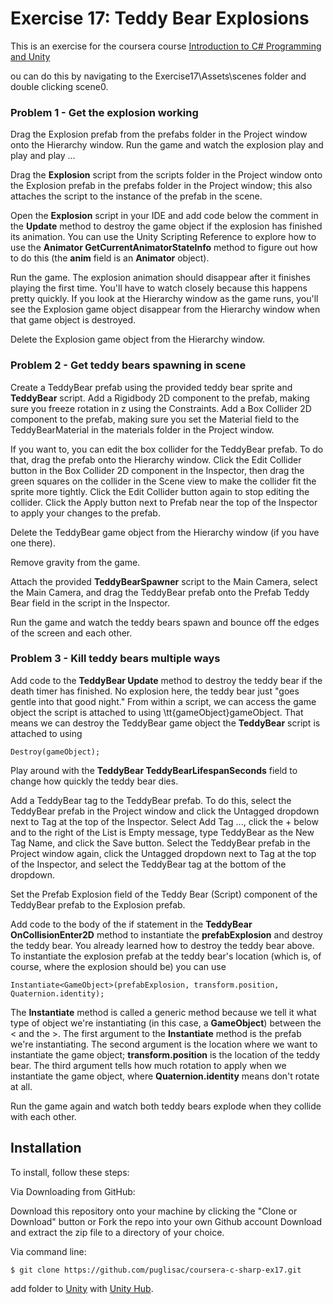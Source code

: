# Exercise 17: Teddy Bear Explosions

This is an exercise for the coursera course [Introduction to C# Programming and Unity](https://www.coursera.org/learn/introduction-programming-unity)

ou can do this by navigating to the Exercise17\Assets\scenes folder and double clicking scene0.

### Problem 1 - Get the explosion working

Drag the Explosion prefab from the prefabs folder in the Project window onto the Hierarchy window. Run the game and watch the explosion play and play and play ... 

Drag the **Explosion** script from the scripts folder in the Project window onto the Explosion prefab in the prefabs folder in the Project window; this also attaches the script to the instance of the prefab in the scene.

Open the **Explosion** script in your IDE and add code below the comment in the  **Update**  method to destroy the game object if the explosion has finished its animation. You can use the Unity Scripting Reference to explore how to use the **Animator GetCurrentAnimatorStateInfo** method to figure out how to do this (the **anim** field is an **Animator** object).

Run the game. The explosion animation should disappear after it finishes playing the first time. You'll have to watch closely because this happens pretty quickly. If you look at the Hierarchy window as the game runs, you'll see the Explosion game object disappear from the Hierarchy window when that game object is destroyed.

Delete the Explosion game object from the Hierarchy window.

### Problem 2 - Get teddy bears spawning in scene

Create a TeddyBear prefab using the provided teddy bear sprite and **TeddyBear** script. Add a Rigidbody 2D component to the prefab, making sure you freeze rotation in z using the Constraints. Add a Box Collider 2D component to the prefab, making sure you set the Material field to the TeddyBearMaterial in the materials folder in the Project window. 

If you want to, you can edit the box collider for the TeddyBear prefab. To do that, drag the prefab onto the Hierarchy window. Click the Edit Collider button in the Box Collider 2D component in the Inspector, then drag the green squares on the collider in the Scene view to make the collider fit the sprite more tightly. Click the Edit Collider button again to stop editing the collider. Click the Apply button next to Prefab near the top of the Inspector to apply your changes to the prefab.

Delete the TeddyBear game object from the Hierarchy window (if you have one there).

Remove gravity from the game.

Attach the provided **TeddyBearSpawner** script to the Main Camera, select the Main Camera, and drag the TeddyBear prefab onto the Prefab Teddy Bear field in the script in the Inspector.

Run the game and watch the teddy bears spawn and bounce off the edges of the screen and each other.

### Problem 3 - Kill teddy bears multiple ways

Add code to the **TeddyBear Update** method to destroy the teddy bear if the death timer has finished. No explosion here, the teddy bear just "goes gentle into that good night." From within a script, we can access the game object the script is attached to using \tt{gameObject}gameObject. That means we can destroy the TeddyBear game object the **TeddyBear** script is attached to using

`Destroy(gameObject);`

Play around with the **TeddyBear TeddyBearLifespanSeconds** field to change how quickly the teddy bear dies.

Add a TeddyBear tag to the TeddyBear prefab. To do this, select the TeddyBear prefab in the Project window and click the Untagged dropdown next to Tag at the top of the Inspector. Select Add Tag ..., click the + below and to the right of the List is Empty message, type TeddyBear as the New Tag Name, and click the Save button. Select the TeddyBear prefab in the Project window again, click the Untagged dropdown next to Tag at the top of the Inspector, and select the TeddyBear tag at the bottom of the dropdown.

Set the Prefab Explosion field of the Teddy Bear (Script) component of the TeddyBear prefab to the Explosion prefab.

Add code to the body of the if statement in the **TeddyBear OnCollisionEnter2D** method to instantiate the **prefabExplosion** and destroy the teddy bear. You already learned how to destroy the teddy bear above. To instantiate the explosion prefab at the teddy bear's location (which is, of course, where the explosion should be) you can use

```
Instantiate<GameObject>(prefabExplosion, transform.position, Quaternion.identity);
```
The **Instantiate** method is called a generic method because we tell it what type of object we're instantiating (in this case, a **GameObject**) between the < and the >. The first argument to the **Instantiate** method is the prefab we're instantiating. The second argument is the location where we want to instantiate the game object; **transform.position** is the location of the teddy bear. The third argument tells how much rotation to apply when we instantiate the game object, where **Quaternion.identity** means don't rotate at all.

Run the game again and watch both teddy bears explode when they collide with each other.

## Installation
To install, follow these steps:

Via Downloading from GitHub:

Download this repository onto your machine by clicking the "Clone or Download" button or Fork the repo into your own Github account
Download and extract the zip file to a directory of your choice.  

Via command line:

`$ git clone https://github.com/puglisac/coursera-c-sharp-ex17.git`  

add folder to [Unity](https://unity.com/) with [Unity Hub](https://unity3d.com/get-unity/download).
